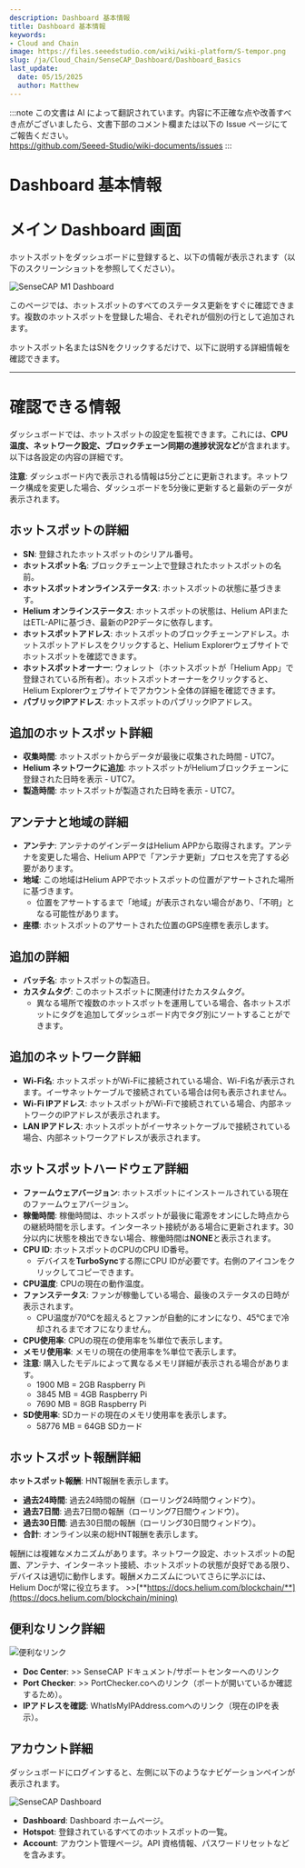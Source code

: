 ```yaml
---
description: Dashboard 基本情報
title: Dashboard 基本情報
keywords:
- Cloud and Chain
image: https://files.seeedstudio.com/wiki/wiki-platform/S-tempor.png
slug: /ja/Cloud_Chain/SenseCAP_Dashboard/Dashboard_Basics
last_update:
  date: 05/15/2025
  author: Matthew
---
```

:::note
この文書は AI によって翻訳されています。内容に不正確な点や改善すべき点がございましたら、文書下部のコメント欄または以下の Issue ページにてご報告ください。  
https://github.com/Seeed-Studio/wiki-documents/issues
:::

# Dashboard 基本情報

**メイン Dashboard 画面**
=========================

ホットスポットをダッシュボードに登録すると、以下の情報が表示されます（以下のスクリーンショットを参照してください）。

![SenseCAP M1 Dashboard](https://www.sensecapmx.com/wp-content/uploads/2022/07/sensecap-m1-dashboard.png)

このページでは、ホットスポットのすべてのステータス更新をすぐに確認できます。複数のホットスポットを登録した場合、それぞれが個別の行として追加されます。

ホットスポット名またはSNをクリックするだけで、以下に説明する詳細情報を確認できます。

* * *

**確認できる情報**
=================================

ダッシュボードでは、ホットスポットの設定を監視できます。これには、**CPU温度、ネットワーク設定、ブロックチェーン同期の進捗状況など**が含まれます。以下は各設定の内容の詳細です。

**注意**: ダッシュボード内で表示される情報は5分ごとに更新されます。ネットワーク構成を変更した場合、ダッシュボードを5分後に更新すると最新のデータが表示されます。

**ホットスポットの詳細**
-------------------

*   **SN**: 登録されたホットスポットのシリアル番号。
*   **ホットスポット名**: ブロックチェーン上で登録されたホットスポットの名前。
*   **ホットスポットオンラインステータス**: ホットスポットの状態に基づきます。
*   **Helium オンラインステータス**: ホットスポットの状態は、Helium APIまたはETL-APIに基づき、最新のP2Pデータに依存します。
*   **ホットスポットアドレス**: ホットスポットのブロックチェーンアドレス。ホットスポットアドレスをクリックすると、Helium Explorerウェブサイトでホットスポットを確認できます。
*   **ホットスポットオーナー**: ウォレット（ホットスポットが「Helium App」で登録されている所有者）。ホットスポットオーナーをクリックすると、Helium Explorerウェブサイトでアカウント全体の詳細を確認できます。
*   **パブリックIPアドレス**: ホットスポットのパブリックIPアドレス。

**追加のホットスポット詳細**
----------------------------------------

*   **収集時間**: ホットスポットからデータが最後に収集された時間 - UTC7。
*   **Helium ネットワークに追加**: ホットスポットがHeliumブロックチェーンに登録された日時を表示 - UTC7。
*   **製造時間**: ホットスポットが製造された日時を表示 - UTC7。

**アンテナと地域の詳細**
----------------------------

*   **アンテナ**: アンテナのゲインデータはHelium APPから取得されます。アンテナを変更した場合、Helium APPで「アンテナ更新」プロセスを完了する必要があります。
*   **地域**: この地域はHelium APPでホットスポットの位置がアサートされた場所に基づきます。
    *   位置をアサートするまで「地域」が表示されない場合があり、「不明」となる可能性があります。
*   **座標**: ホットスポットのアサートされた位置のGPS座標を表示します。

**追加の詳細**
----------------------

*   **バッチ名**: ホットスポットの製造日。
*   **カスタムタグ**: このホットスポットに関連付けたカスタムタグ。
    *   異なる場所で複数のホットスポットを運用している場合、各ホットスポットにタグを追加してダッシュボード内でタグ別にソートすることができます。

**追加のネットワーク詳細**
------------------------------

*   **Wi-Fi名**: ホットスポットがWi-Fiに接続されている場合、Wi-Fi名が表示されます。イーサネットケーブルで接続されている場合は何も表示されません。
*   **Wi-Fi IPアドレス**: ホットスポットがWi-Fiで接続されている場合、内部ネットワークのIPアドレスが表示されます。
*   **LAN IPアドレス**: ホットスポットがイーサネットケーブルで接続されている場合、内部ネットワークアドレスが表示されます。

**ホットスポットハードウェア詳細**
----------------------------

*   **ファームウェアバージョン**: ホットスポットにインストールされている現在のファームウェアバージョン。
*   **稼働時間**: 稼働時間は、ホットスポットが最後に電源をオンにした時点からの継続時間を示します。インターネット接続がある場合に更新されます。30分以内に状態を検出できない場合、稼働時間は**NONE**と表示されます。
*   **CPU ID**: ホットスポットのCPUのCPU ID番号。
    *   デバイスを**TurboSync**する際にCPU IDが必要です。右側のアイコンをクリックしてコピーできます。
*   **CPU温度**: CPUの現在の動作温度。
*   **ファンステータス**: ファンが稼働している場合、最後のステータスの日時が表示されます。
    *   CPU温度が70℃を超えるとファンが自動的にオンになり、45℃まで冷却されるまでオフになりません。
*   **CPU使用率**: CPUの現在の使用率を%単位で表示します。
*   **メモリ使用率**: メモリの現在の使用率を%単位で表示します。
*   **注意**: 購入したモデルによって異なるメモリ詳細が表示される場合があります。
    *   1900 MB = 2GB Raspberry Pi
    *   3845 MB = 4GB Raspberry Pi
    *   7690 MB = 8GB Raspberry Pi
*   **SD使用率**: SDカードの現在のメモリ使用率を表示します。
    *   58776 MB = 64GB SDカード

**ホットスポット報酬詳細**
--------------------------

**ホットスポット報酬**: HNT報酬を表示します。

*   **過去24時間**: 過去24時間の報酬（ローリング24時間ウィンドウ）。
*   **過去7日間**: 過去7日間の報酬（ローリング7日間ウィンドウ）。
*   **過去30日間**: 過去30日間の報酬（ローリング30日間ウィンドウ）。
*   **合計**: オンライン以来の総HNT報酬を表示します。

報酬には複雑なメカニズムがあります。ネットワーク設定、ホットスポットの配置、アンテナ、インターネット接続、ホットスポットの状態が良好である限り、デバイスは適切に動作します。報酬メカニズムについてさらに学ぶには、Helium Docが常に役立ちます。 >>[**https://docs.helium.com/blockchain/**](https://docs.helium.com/blockchain/mining)

**便利なリンク詳細**
------------------------

![便利なリンク](https://www.sensecapmx.com/wp-content/uploads/2022/07/useful-links-1.png)

*   **Doc Center**: >> SenseCAP ドキュメント/サポートセンターへのリンク
*   **Port Checker**: >> PortChecker.coへのリンク（ポートが開いているか確認するため）。
*   **IPアドレスを確認**: WhatIsMyIPAddress.comへのリンク（現在のIPを表示）。

**アカウント詳細**
-------------------

ダッシュボードにログインすると、左側に以下のようなナビゲーションペインが表示されます。

![SenseCAP Dashboard](https://www.sensecapmx.com/wp-content/uploads/2022/07/image-13-1.png)

*   **Dashboard**: Dashboard ホームページ。
*   **Hotspot**: 登録されているすべてのホットスポットの一覧。
*   **Account**: アカウント管理ページ。API 資格情報、パスワードリセットなどを含みます。